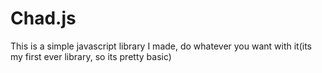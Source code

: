 # Chad.js
This is a simple javascript library I made, do whatever you want with it(its my first ever library, so its pretty basic)
